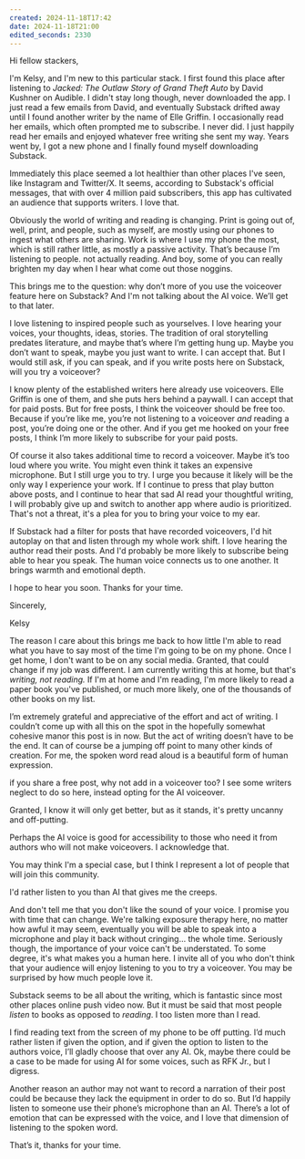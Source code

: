 ```yaml
---
created: 2024-11-18T17:42
date: 2024-11-18T21:00
edited_seconds: 2330
---
```

Hi fellow stackers,

I'm Kelsy, and I'm new to this particular stack. I first found this place after listening to _Jacked: The Outlaw Story of Grand Theft Auto_ by David Kushner on Audible. I didn't stay long though, never downloaded the app. I just read a few emails from David, and eventually Substack drifted away until I found another writer by the name of Elle Griffin. I occasionally read her emails, which often prompted me to subscribe. I never did. I just happily read her emails and enjoyed whatever free writing she sent my way. Years went by, I got a new phone and I finally found myself downloading Substack.

Immediately this place seemed a lot healthier than other places I've seen, like Instagram and Twitter/X. It seems, according to Substack's official messages, that with over 4 million paid subscribers, this app has cultivated an audience that supports writers. I love that.

Obviously the world of writing and reading is changing. Print is going out of, well, print, and people, such as myself, are mostly using our phones to ingest what others are sharing. Work is where I use my phone the most, which is still rather little, as mostly a passive activity. That’s because I’m listening to people. not actually reading. And boy, some of you can really brighten my day when I hear what come out those noggins.

This brings me to the question: why don’t more of you use the voiceover feature here on Substack? And I'm not talking about the AI voice. We’ll get to that later.

I love listening to inspired people such as yourselves. I love hearing your voices, your thoughts, ideas, stories. The tradition of oral storytelling predates literature, and maybe that’s where I’m getting hung up. Maybe you don’t want to speak, maybe you just want to write. I can accept that. But I would still ask, if you can speak, and if you write posts here on Substack, will you try a voiceover?

I know plenty of the established writers here already use voiceovers. Elle Griffin is one of them, and she puts hers behind a paywall. I can accept that for paid posts. But for free posts, I think the voiceover should be free too. Because if you’re like me, you’re not listening to a voiceover _and_ reading a post, you’re doing one or the other. And if you get me hooked on your free posts, I think I’m more likely to subscribe for your paid posts.

Of course it also takes additional time to record a voiceover. Maybe it’s too loud where you write. You might even think it takes an expensive microphone. But I still urge you to try. I urge you because it likely will be the only way I experience your work. If I continue to press that play button above posts, and I continue to hear that sad AI read your thoughtful writing, I will probably give up and switch to another app where audio is prioritized. That's not a threat, it's a plea for you to bring your voice to my ear.

If Substack had a filter for posts that have recorded voiceovers, I'd hit autoplay on that and listen through my whole work shift. I love hearing the author read their posts. And I'd probably be more likely to subscribe being able to hear you speak. The human voice connects us to one another. It brings warmth and emotional depth.

I hope to hear you soon. Thanks for your time.

Sincerely,

Kelsy



The reason I care about this brings me back to how little I'm able to read what you have to say most of the time I'm going to be on my phone. Once I get home, I don't want to be on any social media. Granted, that could change if my job was different. I am currently writing this at home, but that's _writing, not reading._ If I'm at home and I'm reading, I'm more likely to read a paper book you've published, or much more likely, one of the thousands of other books on my list.

I’m extremely grateful and appreciative of the effort and act of writing. I couldn’t come up with all this on the spot in the hopefully somewhat cohesive manor this post is in now. But the act of writing doesn’t have to be the end. It can of course be a jumping off point to many other kinds of creation. For me, the spoken word read aloud is a beautiful form of human expression.

if you share a free post, why not add in a voiceover too? I see some writers neglect to do so here, instead opting for the AI voiceover.

Granted, I know it will only get better, but as it stands, it's pretty uncanny and off-putting.

Perhaps the AI voice is good for accessibility to those who need it from authors who will not make voiceovers. I acknowledge that.

You may think I'm a special case, but I think I represent a lot of people that will join this community.

I'd rather listen to you than AI that gives me the creeps.

And don't tell me that you don't like the sound of your voice. I promise you with time that can change. We're talking exposure therapy here, no matter how awful it may seem, eventually you will be able to speak into a microphone and play it back without cringing... the whole time. Seriously though, the importance of your voice can't be understated. To some degree, it's what makes you a human here. I invite all of you who don't think that your audience will enjoy listening to you to try a voiceover. You may be surprised by how much people love it.

Substack seems to be all about the writing, which is fantastic since most other places online push video now. But it must be said that most people *listen* to books as opposed to *reading*. I too listen more than I read.

I find reading text from the screen of my phone to be off putting. I’d much rather listen if given the option, and if given the option to listen to the authors voice, I’ll gladly choose that over any AI. Ok, maybe there could be a case to be made for using AI for some voices, such as RFK Jr., but I digress.

Another reason an author may not want to record a narration of their post could be because they lack the equipment in order to do so. But I’d happily listen to someone use their phone’s microphone than an AI. There’s a lot of emotion that can be expressed with the voice, and I love that dimension of listening to the spoken word.

That’s it, thanks for your time.